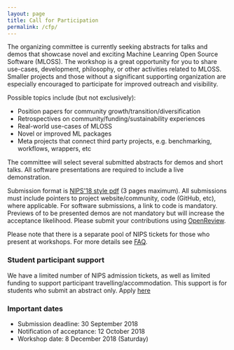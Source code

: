 ```yaml
---
layout: page
title: Call for Participation
permalink: /cfp/
---
```


The organizing committee is currently seeking abstracts for talks and demos that showcase novel and exciting Machine Leanring Open Source Software (MLOSS). The workshop is a great opportunity for you to share use-cases, development, philosophy, or other activities related to MLOSS. Smaller projects and those without a significant supporting organization are especially encouraged to participate for improved outreach and visibility.

Possible topics include (but not exclusively):
- Position papers for community growth/transition/diversification
- Retrospectives on community/funding/sustainability experiences
- Real-world use-cases of MLOSS
- Novel or improved ML packages
- Meta projects that connect third party projects, e.g. benchmarking, workflows, wrappers, etc

The committee will select several submitted abstracts for demos and short talks. All software presentations are required to include a live demonstration.

Submission format is [NIPS'18 style pdf](https://nips.cc/Conferences/2018/PaperInformation/StyleFiles) (3 pages maximum). All submissions must include pointers to project website/community, code (GitHub, etc), where applicable. For software submissions, a link to code is mandatory. Previews of to be presented demos are not mandatory but will increase the acceptance likelihood. Please submit your contributions using [OpenReview](https://openreview.net/group?id=NIPS.cc/2018/Workshop/MLOSS).

Please note that there is a separate pool of NIPS tickets for those who present at workshops. For more details see [FAQ](/faq).

### Student participant support

We have a limited number of NIPS admission tickets, as well as limited funding to support participant travelling/accommodation. This support is for students who submit an abstract only. Apply [here](https://goo.gl/forms/8U9N4NXugUH69jKj2)

### Important dates

- Submission deadline: 30 September 2018
- Notification of acceptance: 12 October 2018
- Workshop date: 8 December 2018 (Saturday)
